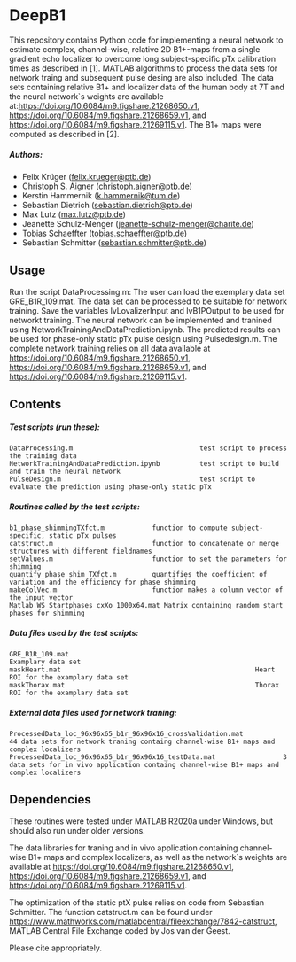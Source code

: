 # DeepB1

This repository contains Python code for implementing a neural network to estimate complex, channel-wise, relative 2D B1+-maps from a single gradient echo localizer to overcome long subject-specific pTx calibration times as described in [1]. MATLAB algorithms to process the data sets for network traing and subsequent pulse desing are also included. The data sets containing relative B1+ and localizer data of the human body at 7T and the neural network`s weights are available at:https://doi.org/10.6084/m9.figshare.21268650.v1, https://doi.org/10.6084/m9.figshare.21268659.v1, and https://doi.org/10.6084/m9.figshare.21269115.v1. The B1+ maps were computed as described in [2].

##### Authors:
- Felix Krüger                  (<felix.krueger@ptb.de>)
- Christoph S. Aigner           (<christoph.aigner@ptb.de>)
- Kerstin Hammernik             (<k.hammernik@tum.de>)
- Sebastian Dietrich            (<sebastian.dietrich@ptb.de>)
- Max Lutz                      (<max.lutz@ptb.de>)
- Jeanette Schulz-Menger        (<jeanette-schulz-menger@charite.de>)
- Tobias Schaeffter              (<tobias.schaeffter@ptb.de>)
- Sebastian Schmitter           (<sebastian.schmitter@ptb.de>)

Usage
--------

Run the script DataProcessing.m: The user can load the exemplary data set GRE_B1R_109.mat. The data set can be processed to be suitable for network training. Save the variables lvLovalizerInput and lvB1POutput to be used for networkt training. The neural network can be implemented and tranined using NetworkTrainingAndDataPrediction.ipynb. The predicted results can be used for phase-only static pTx pulse design using Pulsedesign.m. The complete network training relies on all data available at https://doi.org/10.6084/m9.figshare.21268650.v1, https://doi.org/10.6084/m9.figshare.21268659.v1, and https://doi.org/10.6084/m9.figshare.21269115.v1.

Contents
--------

##### Test scripts (run these):
    DataProcessing.m                                test script to process the training data 
    NetworkTrainingAndDataPrediction.ipynb          test script to build and train the neural network
    PulseDesign.m                                   test script to evaluate the prediction using phase-only static pTx
##### Routines called by the test scripts:
    b1_phase_shimmingTXfct.m            function to compute subject-specific, static pTx pulses
    catstruct.m                         function to concatenate or merge structures with different fieldnames
    setValues.m                         function to set the parameters for shimming
    quantify_phase_shim_TXfct.m         quantifies the coefficient of variation and the efficiency for phase shimming
    makeColVec.m                        function makes a column vector of the input vector
    Matlab_WS_Startphases_cxXo_1000x64.mat Matrix containing random start phases for shimming 
    
##### Data files used by the test scripts:
    GRE_B1R_109.mat                                               Examplary data set 
    maskHeart.mat                                                 Heart ROI for the examplary data set 
    maskThorax.mat                                                Thorax ROI for the examplary data set 
    
##### External data files used for network traning:
    ProcessedData_loc_96x96x65_b1r_96x96x16_crossValidation.mat          44 data sets for network traning containg channel-wise B1+ maps and complex localizers
    ProcessedData_loc_96x96x65_b1r_96x96x16_testData.mat                 3 data sets for in vivo application containg channel-wise B1+ maps and complex localizers
    
Dependencies
------------
These routines were tested under MATLAB R2020a under Windows, but should also run under older versions.

The data libraries for traning and in vivo application  containing channel-wise B1+ maps and complex localizers, as well as the network`s weights are available at https://doi.org/10.6084/m9.figshare.21268650.v1, https://doi.org/10.6084/m9.figshare.21268659.v1, and https://doi.org/10.6084/m9.figshare.21269115.v1.

The optimization of the static ptX pulse relies on code from Sebastian Schmitter. The function catstruct.m can be found under https://www.mathworks.com/matlabcentral/fileexchange/7842-catstruct, MATLAB Central File Exchange coded by Jos van der Geest.

Please cite appropriately.

